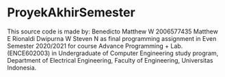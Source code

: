 # ProyekAkhirSemester


This source code is made by:
Benedicto Matthew W 2006577435
Matthew E
Rionaldi Dwipurna W
Steven N
as final programming assignment in Even Semester 2020/2021 for course Advance Programming + Lab. (ENCE602003) in Undergraduate of Computer Engineering study program, Department of Electrical Engineering, Faculty of Engineering, Universitas Indonesia.
